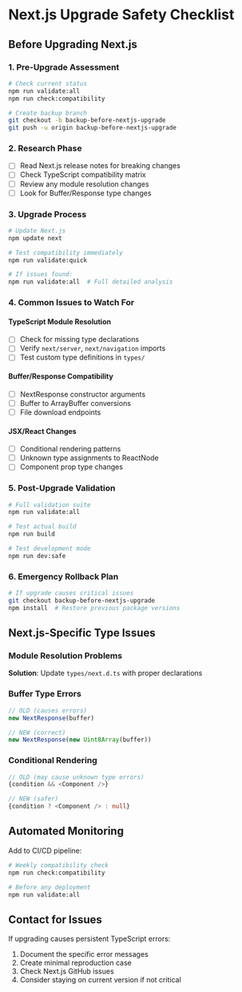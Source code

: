 # Next.js Upgrade Safety Checklist

## Before Upgrading Next.js

### 1. Pre-Upgrade Assessment
```bash
# Check current status
npm run validate:all
npm run check:compatibility

# Create backup branch
git checkout -b backup-before-nextjs-upgrade
git push -u origin backup-before-nextjs-upgrade
```

### 2. Research Phase
- [ ] Read Next.js release notes for breaking changes
- [ ] Check TypeScript compatibility matrix
- [ ] Review any module resolution changes
- [ ] Look for Buffer/Response type changes

### 3. Upgrade Process
```bash
# Update Next.js
npm update next

# Test compatibility immediately
npm run validate:quick

# If issues found:
npm run validate:all  # Full detailed analysis
```

### 4. Common Issues to Watch For

#### TypeScript Module Resolution
- [ ] Check for missing type declarations
- [ ] Verify `next/server`, `next/navigation` imports
- [ ] Test custom type definitions in `types/`

#### Buffer/Response Compatibility
- [ ] NextResponse constructor arguments
- [ ] Buffer to ArrayBuffer conversions
- [ ] File download endpoints

#### JSX/React Changes
- [ ] Conditional rendering patterns
- [ ] Unknown type assignments to ReactNode
- [ ] Component prop type changes

### 5. Post-Upgrade Validation
```bash
# Full validation suite
npm run validate:all

# Test actual build
npm run build

# Test development mode
npm run dev:safe
```

### 6. Emergency Rollback Plan
```bash
# If upgrade causes critical issues
git checkout backup-before-nextjs-upgrade
npm install  # Restore previous package versions
```

## Next.js-Specific Type Issues

### Module Resolution Problems
**Solution**: Update `types/next.d.ts` with proper declarations

### Buffer Type Errors
```typescript
// OLD (causes errors)
new NextResponse(buffer)

// NEW (correct)
new NextResponse(new Uint8Array(buffer))
```

### Conditional Rendering
```typescript
// OLD (may cause unknown type errors)
{condition && <Component />}

// NEW (safer)
{condition ? <Component /> : null}
```

## Automated Monitoring

Add to CI/CD pipeline:
```bash
# Weekly compatibility check
npm run check:compatibility

# Before any deployment
npm run validate:all
```

## Contact for Issues

If upgrading causes persistent TypeScript errors:
1. Document the specific error messages
2. Create minimal reproduction case
3. Check Next.js GitHub issues
4. Consider staying on current version if not critical